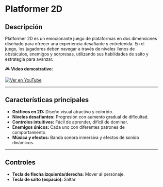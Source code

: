 # Platformer 2D

## Descripción
Platformer 2D es un emocionante juego de plataformas en dos dimensiones diseñado para ofrecer una experiencia desafiante y entretenida. En el juego, los jugadores deben navegar a través de niveles llenos de obstáculos, enemigos y sorpresas, utilizando sus habilidades de salto y estrategia para avanzar.

🎮 **Video demostrativo:**

[![Ver en YouTube](https://img.youtube.com/vi/eapWQeE5Rb0/0.jpg)](https://youtu.be/eapWQeE5Rb0)

---

## Características principales

- **Gráficos en 2D:** Diseño visual atractivo y colorido.
- **Niveles desafiantes:** Progresión con aumento gradual de dificultad.
- **Controles intuitivos:** Fácil de aprender, difícil de dominar.
- **Enemigos únicos:** Cada uno con diferentes patrones de comportamiento.
- **Música y efectos:** Banda sonora inmersiva y efectos de sonido dinámicos.

---

## Controles

- **Tecla de flecha izquierda/derecha:** Mover al personaje.
- **Tecla de salto (espacio):** Saltar.

